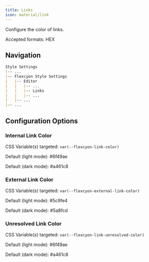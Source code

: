 ```yaml
---
title: Links
icon: material/link
---
```


Configure the color of links.

Accepted formats: HEX

## Navigation
```md
Style Settings
|-- ...
|-- Flexcyon Style Settings
|   |-- Editor
|   |   |-- ...
|   |   |-- Links
|   |   |-- ...
|   |-- ...
|-- ...
```

## Configuration Options

### Internal Link Color
CSS Variable(s) targeted: `var(--flexcyon-link-color)`

Default (light mode): <span class="col-sqr" style="background-color: #6f49ae"></span> #6f49ae

Default (dark mode): <span class="col-sqr" style="background-color: #a461c8"></span> #a461c8

### External Link Color
CSS Variable(s) targeted: `var(--flexcyon-external-link-color)`

Default (light mode): <span class="col-sqr" style="background-color: #5c9fe4"></span> #5c9fe4

Default (dark mode): <span class="col-sqr" style="background-color: #5a8fcd"></span> #5a8fcd

### Unresolved Link Color
CSS Variable(s) targeted: `var(--flexcyon-link-unresolved-color)`

Default (light mode): <span class="col-sqr" style="background-color: #6f49ae"></span> #6f49ae

Default (dark mode): <span class="col-sqr" style="background-color: #a461c8"></span> #a461c8